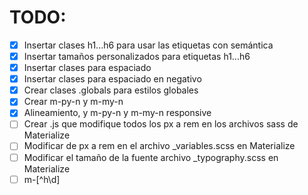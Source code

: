 # TODO:
- [x] Insertar clases h1...h6 para usar las etiquetas con semántica
- [x] Insertar tamaños personalizados para etiquetas h1...h6
- [x] Insertar clases para espaciado
- [x] Insertar clases para espaciado en negativo
- [x] Crear clases .globals para estilos globales
- [x] Crear m-py-n y m-my-n
- [x] Alineamiento, y m-py-n y m-my-n responsive
- [ ] Crear .js que modifique todos los px a rem en los archivos sass de Materialize
- [ ] Modificar de px a rem en el archivo _variables.scss en Materialize
- [ ] Modificar el tamaño de la fuente archivo _typography.scss en Materialize
- [ ] m-[^h\d]